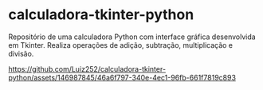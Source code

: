 # calculadora-tkinter-python
Repositório de uma calculadora Python com interface gráfica desenvolvida em Tkinter. Realiza operações de adição, subtração, multiplicação e divisão.


https://github.com/Luiz252/calculadora-tkinter-python/assets/146987845/46a6f797-340e-4ec1-96fb-661f7819c893


